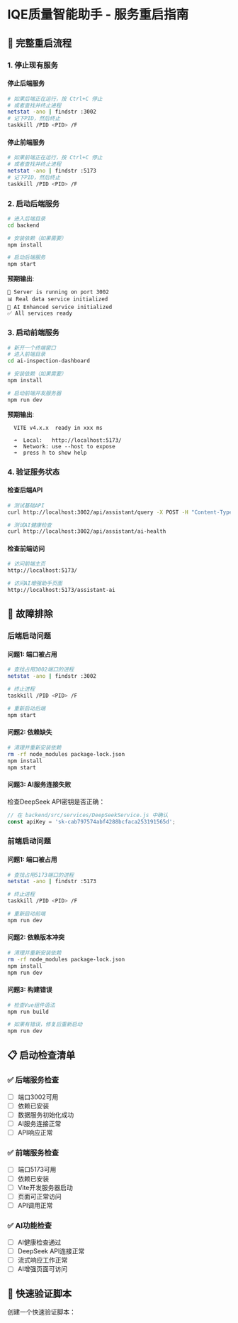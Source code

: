 # IQE质量智能助手 - 服务重启指南

## 🚀 完整重启流程

### 1. 停止现有服务

#### 停止后端服务
```bash
# 如果后端正在运行，按 Ctrl+C 停止
# 或者查找并终止进程
netstat -ano | findstr :3002
# 记下PID，然后终止
taskkill /PID <PID> /F
```

#### 停止前端服务
```bash
# 如果前端正在运行，按 Ctrl+C 停止
# 或者查找并终止进程
netstat -ano | findstr :5173
# 记下PID，然后终止
taskkill /PID <PID> /F
```

### 2. 启动后端服务

```bash
# 进入后端目录
cd backend

# 安装依赖（如果需要）
npm install

# 启动后端服务
npm start
```

**预期输出**:
```
🚀 Server is running on port 3002
📊 Real data service initialized
🤖 AI Enhanced service initialized
✅ All services ready
```

### 3. 启动前端服务

```bash
# 新开一个终端窗口
# 进入前端目录
cd ai-inspection-dashboard

# 安装依赖（如果需要）
npm install

# 启动前端开发服务器
npm run dev
```

**预期输出**:
```
  VITE v4.x.x  ready in xxx ms

  ➜  Local:   http://localhost:5173/
  ➜  Network: use --host to expose
  ➜  press h to show help
```

### 4. 验证服务状态

#### 检查后端API
```bash
# 测试基础API
curl http://localhost:3002/api/assistant/query -X POST -H "Content-Type: application/json" -d "{\"query\":\"系统数据总览\"}"

# 测试AI健康检查
curl http://localhost:3002/api/assistant/ai-health
```

#### 检查前端访问
```bash
# 访问前端主页
http://localhost:5173/

# 访问AI增强助手页面
http://localhost:5173/assistant-ai
```

## 🔧 故障排除

### 后端启动问题

#### 问题1: 端口被占用
```bash
# 查找占用3002端口的进程
netstat -ano | findstr :3002

# 终止进程
taskkill /PID <PID> /F

# 重新启动后端
npm start
```

#### 问题2: 依赖缺失
```bash
# 清理并重新安装依赖
rm -rf node_modules package-lock.json
npm install
npm start
```

#### 问题3: AI服务连接失败
检查DeepSeek API密钥是否正确：
```javascript
// 在 backend/src/services/DeepSeekService.js 中确认
const apiKey = 'sk-cab797574abf4288bcfaca253191565d';
```

### 前端启动问题

#### 问题1: 端口被占用
```bash
# 查找占用5173端口的进程
netstat -ano | findstr :5173

# 终止进程
taskkill /PID <PID> /F

# 重新启动前端
npm run dev
```

#### 问题2: 依赖版本冲突
```bash
# 清理并重新安装依赖
rm -rf node_modules package-lock.json
npm install
npm run dev
```

#### 问题3: 构建错误
```bash
# 检查Vue组件语法
npm run build

# 如果有错误，修复后重新启动
npm run dev
```

## 📋 启动检查清单

### ✅ 后端服务检查
- [ ] 端口3002可用
- [ ] 依赖已安装
- [ ] 数据服务初始化成功
- [ ] AI服务连接正常
- [ ] API响应正常

### ✅ 前端服务检查
- [ ] 端口5173可用
- [ ] 依赖已安装
- [ ] Vite开发服务器启动
- [ ] 页面可正常访问
- [ ] API调用正常

### ✅ AI功能检查
- [ ] AI健康检查通过
- [ ] DeepSeek API连接正常
- [ ] 流式响应工作正常
- [ ] AI增强页面可访问

## 🎯 快速验证脚本

创建一个快速验证脚本：
